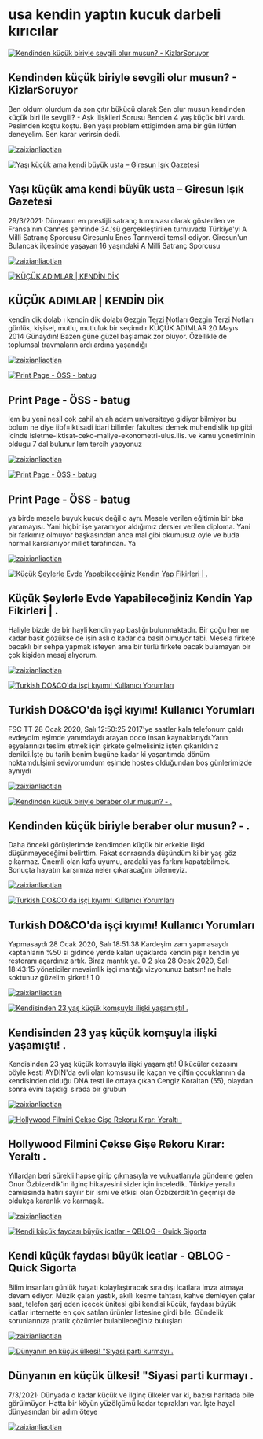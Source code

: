 # usa kendin yaptın kucuk darbeli kırıcılar
<a href="https://mnn.zoosnet.net/LR/Chatpre.aspx?id=MNN94995150&p=https://topgrinding.com/" target="_blank">![Kendinden küçük biriyle sevgili olur musun? - KizlarSoruyor](https://github.com/technlg/images/blob/main/11.jpg)</a>
## Kendinden küçük biriyle sevgili olur musun? - KizlarSoruyor
Ben oldum olurdum da son çıtır bükücü olarak Sen olur musun kendinden küçük biri ile sevgili? - Aşk İlişkileri Sorusu Benden 4 yaş küçük biri vardı. Pesimden koştu koştu. Ben yaşı problem ettigimden ama bir gün lütfen deneyelim. Sen karar verirsin dedi.
<a href="https://mnn.zoosnet.net/LR/Chatpre.aspx?id=MNN94995150&p=https://topgrinding.com/" target="_blank"><img src="https://github.com/technlg/images/raw/main/chat11.jpg" alt="zaixianliaotian"/></a><a href="//whatsapp.shibangsoft.com/WhatsApp.php" ><img src="https://github.com/technlg/images/raw/main/chat11.png" alt=""></a>
<a href="https://mnn.zoosnet.net/LR/Chatpre.aspx?id=MNN94995150&p=https://topgrinding.com/" target="_blank">![Yaşı küçük ama kendi büyük usta – Giresun Işık Gazetesi](https://github.com/technlg/images/blob/main/58.jpg)</a>
## Yaşı küçük ama kendi büyük usta – Giresun Işık Gazetesi
29/3/2021· Dünyanın en prestijli satranç turnuvası olarak gösterilen ve Fransa'nın Cannes şehrinde 34.'sü gerçekleştirilen turnuvada Türkiye'yi A Milli Satranç Sporcusu Giresunlu Enes Tanrıverdi temsil ediyor. Giresun'un Bulancak ilçesinde yaşayan 16 yaşındaki A Milli Satranç Sporcusu 
<a href="https://mnn.zoosnet.net/LR/Chatpre.aspx?id=MNN94995150&p=https://topgrinding.com/" target="_blank"><img src="https://github.com/technlg/images/raw/main/chat11.jpg" alt="zaixianliaotian"/></a><a href="//whatsapp.shibangsoft.com/WhatsApp.php" ><img src="https://github.com/technlg/images/raw/main/chat11.png" alt=""></a>
<a href="https://mnn.zoosnet.net/LR/Chatpre.aspx?id=MNN94995150&p=https://topgrinding.com/" target="_blank">![KÜÇÜK ADIMLAR | KENDİN DİK](https://github.com/technlg/images/blob/main/24.jpg)</a>
## KÜÇÜK ADIMLAR | KENDİN DİK
kendin dik dolab ı kendin dik dolabı Gezgin Terzi Notları Gezgin Terzi Notları günlük, kişisel, mutlu, mutluluk bir seçimdir KÜÇÜK ADIMLAR 20 Mayıs 2014 Günaydın! Bazen güne güzel başlamak zor oluyor. Özellikle de toplumsal travmaların ardı ardına yaşandığı 
<a href="https://mnn.zoosnet.net/LR/Chatpre.aspx?id=MNN94995150&p=https://topgrinding.com/" target="_blank"><img src="https://github.com/technlg/images/raw/main/chat11.jpg" alt="zaixianliaotian"/></a><a href="//whatsapp.shibangsoft.com/WhatsApp.php" ><img src="https://github.com/technlg/images/raw/main/chat11.png" alt=""></a>
<a href="https://mnn.zoosnet.net/LR/Chatpre.aspx?id=MNN94995150&p=https://topgrinding.com/" target="_blank">![Print Page - ÖSS - batug](https://github.com/technlg/images/blob/main/63.jpg)</a>
## Print Page - ÖSS - batug
lem bu yeni nesil cok cahil ah ah adam universiteye gidiyor bilmiyor bu bolum ne diye iibf=iktisadi idari bilimler fakultesi demek muhendislik tıp gibi icinde isletme-iktisat-ceko-maliye-ekonometri-ulus.ilis. ve kamu yonetiminin oldugu 7 dal bulunur lem tercih yapyonuz
<a href="https://mnn.zoosnet.net/LR/Chatpre.aspx?id=MNN94995150&p=https://topgrinding.com/" target="_blank"><img src="https://github.com/technlg/images/raw/main/chat11.jpg" alt="zaixianliaotian"/></a><a href="//whatsapp.shibangsoft.com/WhatsApp.php" ><img src="https://github.com/technlg/images/raw/main/chat11.png" alt=""></a>
<a href="https://mnn.zoosnet.net/LR/Chatpre.aspx?id=MNN94995150&p=https://topgrinding.com/" target="_blank">![Print Page - ÖSS - batug](https://github.com/technlg/images/blob/main/58.jpg)</a>
## Print Page - ÖSS - batug
ya birde mesele buyuk kucuk değil o ayrı. Mesele verilen eğitimin bir bka yaramayısı. Yani hiçbir işe yaramıyor aldığımız dersler verilen diploma. Yani bir farkımız olmuyor başkasından anca mal gibi okumusuz oyle ve buda normal karsılanıyor millet tarafından. Ya
<a href="https://mnn.zoosnet.net/LR/Chatpre.aspx?id=MNN94995150&p=https://topgrinding.com/" target="_blank"><img src="https://github.com/technlg/images/raw/main/chat11.jpg" alt="zaixianliaotian"/></a><a href="//whatsapp.shibangsoft.com/WhatsApp.php" ><img src="https://github.com/technlg/images/raw/main/chat11.png" alt=""></a>
<a href="https://mnn.zoosnet.net/LR/Chatpre.aspx?id=MNN94995150&p=https://topgrinding.com/" target="_blank">![Küçük Şeylerle Evde Yapabileceğiniz Kendin Yap Fikirleri | .](https://github.com/technlg/images/blob/main/31.jpg)</a>
## Küçük Şeylerle Evde Yapabileceğiniz Kendin Yap Fikirleri | .
Haliyle bizde de bir hayli kendin yap başlığı bulunmaktadır. Bir çoğu her ne kadar basit gözükse de işin aslı o kadar da basit olmuyor tabi. Mesela firkete bacaklı bir sehpa yapmak isteyen ama bir türlü firkete bacak bulamayan bir çok kişiden mesaj alıyorum.
<a href="https://mnn.zoosnet.net/LR/Chatpre.aspx?id=MNN94995150&p=https://topgrinding.com/" target="_blank"><img src="https://github.com/technlg/images/raw/main/chat11.jpg" alt="zaixianliaotian"/></a><a href="//whatsapp.shibangsoft.com/WhatsApp.php" ><img src="https://github.com/technlg/images/raw/main/chat11.png" alt=""></a>
<a href="https://mnn.zoosnet.net/LR/Chatpre.aspx?id=MNN94995150&p=https://topgrinding.com/" target="_blank">![Turkish DO&CO'da işçi kıyımı! Kullanıcı Yorumları](https://github.com/technlg/images/blob/main/41.jpg)</a>
## Turkish DO&CO'da işçi kıyımı! Kullanıcı Yorumları
 FSC TT 28 Ocak 2020, Salı 12:50:25 2017'ye saatler kala telefonum çaldı evdeydim eşimde yanımdaydı arayan doco insan kaynaklarıydı.Yarın eşyalarınızı teslim etmek için şirkete gelmelisiniz işten çıkarıldınız denildi.İşte bu tarih benim bugüne kadar ki yaşantımda dönüm noktamdı.İşimi seviyorumdum eşimde hostes olduğundan boş günlerimizde aynıydı 
<a href="https://mnn.zoosnet.net/LR/Chatpre.aspx?id=MNN94995150&p=https://topgrinding.com/" target="_blank"><img src="https://github.com/technlg/images/raw/main/chat11.jpg" alt="zaixianliaotian"/></a><a href="//whatsapp.shibangsoft.com/WhatsApp.php" ><img src="https://github.com/technlg/images/raw/main/chat11.png" alt=""></a>
<a href="https://mnn.zoosnet.net/LR/Chatpre.aspx?id=MNN94995150&p=https://topgrinding.com/" target="_blank">![Kendinden küçük biriyle beraber olur musun? - .](https://github.com/technlg/images/blob/main/30.jpg)</a>
## Kendinden küçük biriyle beraber olur musun? - .
Daha önceki görüşlerimde kendimden küçük bir erkekle ilişki düşünmeyeceğimi belirttim. Fakat sonrasında düşündüm ki bir yaş göz çıkarmaz. Önemli olan kafa uyumu, aradaki yaş farkını kapatabilmek. Sonuçta hayatın karşımıza neler çıkaracağını bilemeyiz.
<a href="https://mnn.zoosnet.net/LR/Chatpre.aspx?id=MNN94995150&p=https://topgrinding.com/" target="_blank"><img src="https://github.com/technlg/images/raw/main/chat11.jpg" alt="zaixianliaotian"/></a><a href="//whatsapp.shibangsoft.com/WhatsApp.php" ><img src="https://github.com/technlg/images/raw/main/chat11.png" alt=""></a>
<a href="https://mnn.zoosnet.net/LR/Chatpre.aspx?id=MNN94995150&p=https://topgrinding.com/" target="_blank">![Turkish DO&CO'da işçi kıyımı! Kullanıcı Yorumları](https://github.com/technlg/images/blob/main/9.jpg)</a>
## Turkish DO&CO'da işçi kıyımı! Kullanıcı Yorumları
Yapmasaydı 28 Ocak 2020, Salı 18:51:38 Kardeşim zam yapmasaydı kaptanların %50 si gidince yerde kalan uçaklarda kendin pişir kendin ye restoranı açardınız artık. Biraz mantık ya. 0 2 ska 28 Ocak 2020, Salı 18:43:15 yöneticiler mevsimlik işçi mantığı vizyonunuz batsın! ne hale soktunuz güzelim şirketi! 1 0
<a href="https://mnn.zoosnet.net/LR/Chatpre.aspx?id=MNN94995150&p=https://topgrinding.com/" target="_blank"><img src="https://github.com/technlg/images/raw/main/chat11.jpg" alt="zaixianliaotian"/></a><a href="//whatsapp.shibangsoft.com/WhatsApp.php" ><img src="https://github.com/technlg/images/raw/main/chat11.png" alt=""></a>
<a href="https://mnn.zoosnet.net/LR/Chatpre.aspx?id=MNN94995150&p=https://topgrinding.com/" target="_blank">![Kendisinden 23 yaş küçük komşuyla ilişki yaşamıştı! .](https://github.com/technlg/images/blob/main/53.jpg)</a>
## Kendisinden 23 yaş küçük komşuyla ilişki yaşamıştı! .
Kendisinden 23 yaş küçük komşuyla ilişki yaşamıştı! Ülkücüler cezasını böyle kesti AYDIN'da evli olan komşusu ile kaçan ve çiftin çocuklarının da kendisinden olduğu DNA testi ile ortaya çıkan Cengiz Koraltan (55), olaydan sonra evini taşıdığı sırada bir grubun 
<a href="https://mnn.zoosnet.net/LR/Chatpre.aspx?id=MNN94995150&p=https://topgrinding.com/" target="_blank"><img src="https://github.com/technlg/images/raw/main/chat11.jpg" alt="zaixianliaotian"/></a><a href="//whatsapp.shibangsoft.com/WhatsApp.php" ><img src="https://github.com/technlg/images/raw/main/chat11.png" alt=""></a>
<a href="https://mnn.zoosnet.net/LR/Chatpre.aspx?id=MNN94995150&p=https://topgrinding.com/" target="_blank">![Hollywood Filmini Çekse Gişe Rekoru Kırar: Yeraltı .](https://github.com/technlg/images/blob/main/44.jpg)</a>
## Hollywood Filmini Çekse Gişe Rekoru Kırar: Yeraltı .
Yıllardan beri sürekli hapse girip çıkmasıyla ve vukuatlarıyla gündeme gelen Onur Özbizerdik'in ilginç hikayesini sizler için inceledik. Türkiye yeraltı camiasında hatırı sayılır bir ismi ve etkisi olan Özbizerdik'in geçmişi de oldukça karanlık ve karmaşık.
<a href="https://mnn.zoosnet.net/LR/Chatpre.aspx?id=MNN94995150&p=https://topgrinding.com/" target="_blank"><img src="https://github.com/technlg/images/raw/main/chat11.jpg" alt="zaixianliaotian"/></a><a href="//whatsapp.shibangsoft.com/WhatsApp.php" ><img src="https://github.com/technlg/images/raw/main/chat11.png" alt=""></a>
<a href="https://mnn.zoosnet.net/LR/Chatpre.aspx?id=MNN94995150&p=https://topgrinding.com/" target="_blank">![Kendi küçük faydası büyük icatlar - QBLOG - Quick Sigorta](https://github.com/technlg/images/blob/main/41.jpg)</a>
## Kendi küçük faydası büyük icatlar - QBLOG - Quick Sigorta
Bilim insanları günlük hayatı kolaylaştıracak sıra dışı icatlara imza atmaya devam ediyor. Müzik çalan yastık, akıllı kesme tahtası, kahve demleyen çalar saat, telefon şarj eden içecek ünitesi gibi kendisi küçük, faydası büyük icatlar internette en çok satılan ürünler listesine girdi bile. Gündelik sorunlarınıza pratik çözümler bulabileceğiniz buluşları 
<a href="https://mnn.zoosnet.net/LR/Chatpre.aspx?id=MNN94995150&p=https://topgrinding.com/" target="_blank"><img src="https://github.com/technlg/images/raw/main/chat11.jpg" alt="zaixianliaotian"/></a><a href="//whatsapp.shibangsoft.com/WhatsApp.php" ><img src="https://github.com/technlg/images/raw/main/chat11.png" alt=""></a>
<a href="https://mnn.zoosnet.net/LR/Chatpre.aspx?id=MNN94995150&p=https://topgrinding.com/" target="_blank">![Dünyanın en küçük ülkesi! "Siyasi parti kurmayı .](https://github.com/technlg/images/blob/main/18.jpg)</a>
## Dünyanın en küçük ülkesi! "Siyasi parti kurmayı .
7/3/2021· Dünyada o kadar küçük ve ilginç ülkeler var ki, bazısı haritada bile görülmüyor. Hatta bir köyün yüzölçümü kadar toprakları var. İşte hayal dünyasından bir adım öteye 
<a href="https://mnn.zoosnet.net/LR/Chatpre.aspx?id=MNN94995150&p=https://topgrinding.com/" target="_blank"><img src="https://github.com/technlg/images/raw/main/chat11.jpg" alt="zaixianliaotian"/></a><a href="//whatsapp.shibangsoft.com/WhatsApp.php" ><img src="https://github.com/technlg/images/raw/main/chat11.png" alt=""></a>
